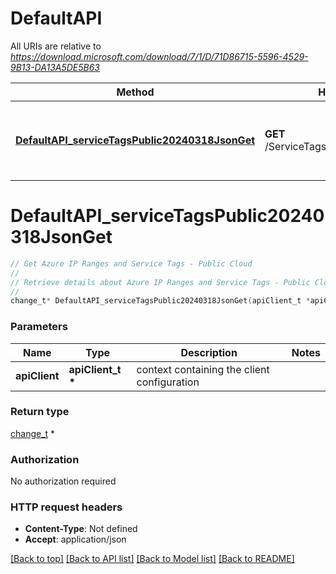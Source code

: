 # DefaultAPI

All URIs are relative to *https://download.microsoft.com/download/7/1/D/71D86715-5596-4529-9B13-DA13A5DE5B63*

Method | HTTP request | Description
------------- | ------------- | -------------
[**DefaultAPI_serviceTagsPublic20240318JsonGet**](DefaultAPI.md#DefaultAPI_serviceTagsPublic20240318JsonGet) | **GET** /ServiceTags_Public_20240318.json | Get Azure IP Ranges and Service Tags - Public Cloud


# **DefaultAPI_serviceTagsPublic20240318JsonGet**
```c
// Get Azure IP Ranges and Service Tags - Public Cloud
//
// Retrieve details about Azure IP Ranges and Service Tags - Public Cloud.
//
change_t* DefaultAPI_serviceTagsPublic20240318JsonGet(apiClient_t *apiClient);
```

### Parameters
Name | Type | Description  | Notes
------------- | ------------- | ------------- | -------------
**apiClient** | **apiClient_t \*** | context containing the client configuration |

### Return type

[change_t](change.md) *


### Authorization

No authorization required

### HTTP request headers

 - **Content-Type**: Not defined
 - **Accept**: application/json

[[Back to top]](#) [[Back to API list]](../README.md#documentation-for-api-endpoints) [[Back to Model list]](../README.md#documentation-for-models) [[Back to README]](../README.md)

